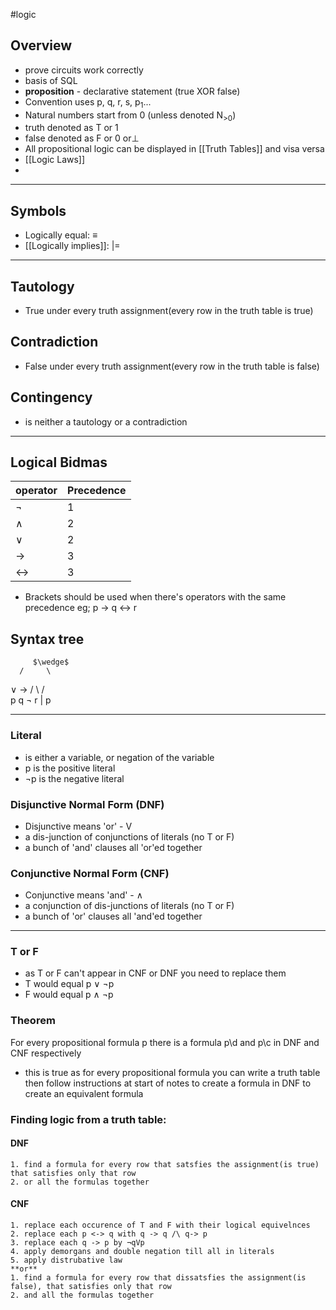 #logic
## Overview
- prove circuits work correctly
- basis of SQL
- **proposition** - declarative statement (true XOR false)
- Convention uses p, q, r, s, p<sub>1</sub>...
- Natural numbers start from 0 (unless denoted N<sub>>0</sub>)
- truth denoted as T or 1
- false denoted as F or 0 or⊥
- All propositional logic can be displayed in [[Truth Tables]] and visa versa
- [[Logic Laws]]
- 
---
## Symbols
- Logically equal:     $\equiv$
- [[Logically implies]]:   |=
---
## Tautology
- True under every truth assignment(every row in the truth table is true)
## Contradiction
- False under every truth assignment(every row in the truth table is false)
## Contingency
- is neither a tautology or a contradiction

---
## Logical Bidmas
| operator | Precedence |
| -------- | ---------- |
| ¬        | 1          |
| $\wedge$        | 2          |
| $\vee$        | 2          |
| ->       | 3          |
| <->      | 3          |
- Brackets should be used when there's operators with the same precedence
	eg; p -> q <-> r

## Syntax tree
		 $\wedge$
	  /     \
  $\vee$           ->
/     \        /   \
p     q    ¬      r
             |
             p
 
---

### Literal
- is either a variable, or negation of the variable
- p is the positive literal
- ¬p is the negative literal 
### Disjunctive Normal Form (DNF)
- Disjunctive means 'or' - V
- a dis-junction of conjunctions of literals (no T or F)
- a bunch of 'and' clauses all 'or'ed together
### Conjunctive Normal Form (CNF)
- Conjunctive means 'and' - $\wedge$
- a conjunction of dis-junctions of literals (no T or F)
- a bunch of 'or' clauses all 'and'ed together
---

### T or F
- as T or F can't appear in CNF or DNF you need to replace them
- T would equal p $\vee$ ¬p
- F would equal p $\wedge$ ¬p 
### Theorem
For every propositional formula p there is a formula p\d and p\c in DNF and CNF respectively
- this is true as for every propositional formula you can write a truth table then follow instructions at start of notes to create a formula in DNF to create an equivalent formula
### Finding logic from a truth table:
#### DNF
	1. find a formula for every row that satsfies the assignment(is true) that satisfies only that row
	2. or all the formulas together
#### CNF
	1. replace each occurence of T and F with their logical equivelnces
	2. replace each p <-> q with q -> q /\ q-> p
	3. replace each q -> p by ¬qVp
	4. apply demorgans and double negation till all in literals
	5. apply distrubative law
	**or**
	1. find a formula for every row that dissatsfies the assignment(is false), that satisfies only that row
	2. and all the formulas together
